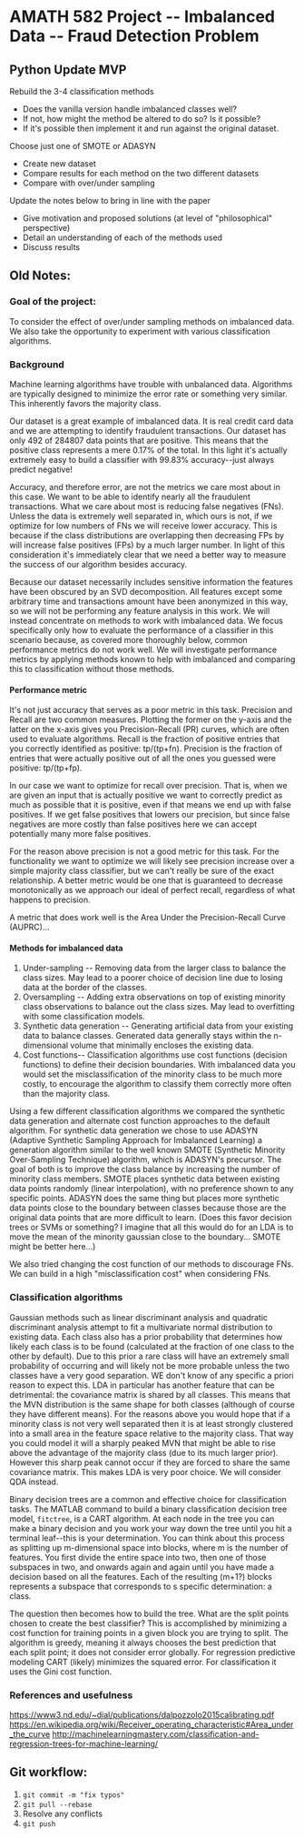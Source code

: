 # AMATH 582 Project -- Imbalanced Data -- Fraud Detection Problem


## Python Update MVP
Rebuild the 3-4 classification methods
- Does the vanilla version handle imbalanced classes well?
- If not, how might the method be altered to do so? Is it possible?
- If it's possible then implement it and run against the original dataset.

Choose just one of SMOTE or ADASYN
- Create new dataset
- Compare results for each method on the two different datasets
- Compare with over/under sampling

Update the notes below to bring in line with the paper
- Give motivation and proposed solutions (at level of "philosophical" perspective)
- Detail an understanding of each of the methods used
- Discuss results


## Old Notes:

### Goal of the project:
To consider the effect of over/under sampling methods on imbalanced data. We also take the opportunity to experiment with various classification algorithms.


### Background
Machine learning algorithms have trouble with unbalanced data. Algorithms are typically designed to minimize the error rate or something very similar. This inherently favors the majority class.

Our dataset is a great example of imbalanced data. It is real credit card data and we are attempting to identify fraudulent transactions. Our dataset has only 492 of 284807 data points that are positive. This means that the positive class represents a mere 0.17% of the total. In this light it's actually extremely easy to build a classifier with 99.83% accuracy--just always predict negative!

Accuracy, and therefore error, are not the metrics we care most about in this case. We want to be able to identify nearly all the fraudulent transactions. What we care about most is reducing false negatives (FNs). Unless the data is extremely well separated in, which ours is not, if we optimize for low numbers of FNs we will receive lower accuracy. This is because if the class distributions are overlapping then decreasing FPs by will increase false positives (FPs) by a much larger number. In light of this consideration it's immediately clear that we need a better way to measure the success of our algorithm besides accuracy.

Because our dataset necessarily includes sensitive information the features have been obscured by an SVD decomposition. All features except some arbitrary time and transactions amount have been anonymized in this way, so we will not be performing any feature analysis in this work. We will instead concentrate on methods to work with imbalanced data. We focus specifically only how to evaluate the performance of a classifier in this scenario because, as covered more thoroughly below, common performance metrics do not work well. We will investigate performance metrics by applying methods known to help with imbalanced and comparing this to classification without those methods.



#### Performance metric

It's not just accuracy that serves as a poor metric in this task. Precision and Recall are two common measures. Plotting the former on the y-axis and the latter on the x-axis gives you Precision-Recall (PR) curves, which are often used to evaluate algorithms.
Recall is the fraction of positive entries that you correctly identified as positive: tp/(tp+fn).
Precision is the fraction of entries that were actually positive out of all the ones you guessed were positive: tp/(tp+fp).

In our case we want to optimize for recall over precision. That is, when we are given an input that is actually positive we want to correctly predict as much as possible that it is positive, even if that means we end up with false positives. If we get false positives that lowers our precision, but since false negatives are more costly than false positives here we can accept potentially many more false positives.  

For the reason above precision is not a good metric for this task. For the functionality we want to optimize we will likely see precision increase over a simple majority class classifier, but we can't really be sure of the exact relationship. A better metric would be one that is guaranteed to decrease monotonically as we approach our ideal of perfect recall, regardless of what happens to precision.

A metric that does work well is the Area Under the Precision-Recall Curve (AUPRC)...

#### Methods for imbalanced data
1. Under-sampling -- Removing data from the larger class to balance the class sizes. May lead to a poorer choice of decision line due to losing data at the border of the classes.
2. Oversampling -- Adding extra observations on top of existing minority class observations to balance out the class sizes. May lead to overfitting with some classification models.
3. Synthetic data generation -- Generating artificial data from your existing data to balance classes. Generated data generally stays within the n-dimensional volume that minimally encloses the existing data.
4. Cost functions-- Classification algorithms use cost functions (decision functions) to define their decision boundaries. With imbalanced data you would set the misclassification of the minority class to be much more costly, to encourage the algorithm to classify them correctly more often than the majority class.

Using a few different classification algorithms we compared the synthetic data generation and alternate cost function approaches to the default algorithm. 
For synthetic data generation we chose to use ADASYN (Adaptive Synthetic Sampling Approach for Imbalanced Learning) a generation algorithm similar to the well known SMOTE (Synthetic Minority Over-Sampling Technique) algorithm, which is ADASYN's precursor. The goal of both is to improve the class balance by increasing the number of minority class members. SMOTE places synthetic data between existing data points randomly (linear interpolation), with no preference shown to any specific points. ADASYN does the same thing but places more synthetic data points close to the boundary between classes because those are the original data points that are more difficult to learn.
(Does this favor decision trees or SVMs or something? I imagine that all this would do for an LDA is to move the mean of the minority gaussian close to the boundary... SMOTE might be better here...)

We also tried changing the cost function of our methods to discourage FNs. We can build in a high "misclassification cost" when considering FNs. 


### Classification algorithms
Gaussian methods such as linear discriminant analysis and quadratic discriminant analysis attempt to fit a multivariate normal distribution to existing data. Each class also has a prior probability that determines how likely each class is to be found (calculated at the fraction of one class to the other by default). Due to this prior a rare class will have an extremely small probability of occurring and will likely not be more probable unless the two classes have a very good separation. WE don't know of any specific a priori reason to expect this. 
LDA in particular has another feature that can be detrimental: the covariance matrix is shared by all classes. This means that the MVN distribution is the same shape for both classes (although of course they have different means). For the reasons above you would hope that if a minority class is not very well separated then it is at least strongly clustered into a small area in the feature space relative to the majority class. That way you could model it will a sharply peaked MVN that might be able to rise above the advantage of the majority class (due to its much larger prior). However this sharp peak cannot occur if they are forced to share the same covariance matrix. This makes LDA is very poor choice. We will consider QDA instead. 

Binary decision trees are a common and effective choice for classification tasks. The MATLAB command to build a binary classification decision tree model, `fitctree`, is a CART algorithm. At each node in the tree you can make a binary decision and you work your way down the tree until you hit a terminal leaf--this is your determination. You can think about this process as splitting up m-dimensional space into blocks, where m is the number of features. You first divide the entire space into two, then one of those subspaces in two, and onwards again and again until you have made a decision based on all the features. Each of the resulting (m+1?) blocks represents a subspace that corresponds to s specific determination: a class.

The question then becomes how to build the tree. What are the split points chosen to create the best classifier? This is accomplished by minimizing a cost function for training points in a given block you are trying to split. The algorithm is greedy, meaning it always chooses the best prediction that each split point; it does not consider error globally. For regression predictive modeling CART (likely) minimizes the squared error. For classification it uses the Gini cost function.




### References and usefulness
https://www3.nd.edu/~dial/publications/dalpozzolo2015calibrating.pdf
https://en.wikipedia.org/wiki/Receiver_operating_characteristic#Area_under_the_curve
http://machinelearningmastery.com/classification-and-regression-trees-for-machine-learning/


## Git workflow:
1. `git commit -m "fix typos"`
2. `git pull --rebase`
3. Resolve any conflicts
4. `git push`